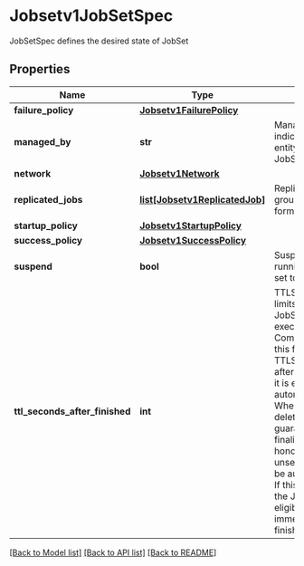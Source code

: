 # Jobsetv1JobSetSpec

JobSetSpec defines the desired state of JobSet
## Properties
Name | Type | Description | Notes
------------ | ------------- | ------------- | -------------
**failure_policy** | [**Jobsetv1FailurePolicy**](Jobsetv1FailurePolicy.md) |  | [optional] 
**managed_by** | **str** | ManagedBy is used to indicate the controller or entity that manages a JobSet | [optional] 
**network** | [**Jobsetv1Network**](Jobsetv1Network.md) |  | [optional] 
**replicated_jobs** | [**list[Jobsetv1ReplicatedJob]**](Jobsetv1ReplicatedJob.md) | ReplicatedJobs is the group of jobs that will form the set. | [optional] 
**startup_policy** | [**Jobsetv1StartupPolicy**](Jobsetv1StartupPolicy.md) |  | [optional] 
**success_policy** | [**Jobsetv1SuccessPolicy**](Jobsetv1SuccessPolicy.md) |  | [optional] 
**suspend** | **bool** | Suspend suspends all running child Jobs when set to true. | [optional] 
**ttl_seconds_after_finished** | **int** | TTLSecondsAfterFinished limits the lifetime of a JobSet that has finished execution (either Complete or Failed). If this field is set, TTLSecondsAfterFinished after the JobSet finishes, it is eligible to be automatically deleted. When the JobSet is being deleted, its lifecycle guarantees (e.g. finalizers) will be honored. If this field is unset, the JobSet won&#39;t be automatically deleted. If this field is set to zero, the JobSet becomes eligible to be deleted immediately after it finishes. | [optional] 

[[Back to Model list]](../README.md#documentation-for-models) [[Back to API list]](../README.md#documentation-for-api-endpoints) [[Back to README]](../README.md)


